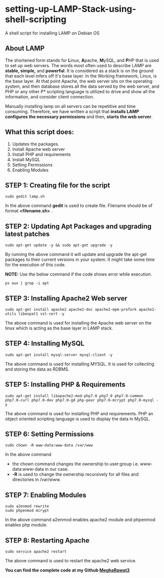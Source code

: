 # setting-up-LAMP-Stack-using-shell-scripting
A shell script for installing LAMP on Debian OS

## About LAMP 
The shortened form stands for **L**inux, **A**pache, **M**ySQL, and **P**HP that is used to set up web servers. The words most often used to describe LAMP are **stable, simple,** and **powerful**. It is considered as a stack is on the ground that each level infers off it's base layer. In the Working framework, Linux, is the base layer. At that point Apache, the web server sits on the operating system, and then database stores all the data served by the web server, and PHP or any other P* scripting language is utilized to drive and show all the information, and consider client connection.

Manually installing lamp on all servers can be repetitive and time consuming. Therefore, we have written a script that **installs LAMP configures the necessary permissions** and then, **starts the web server**.

## What this script does:
1. Updates the packages.
2. Install Apache web server
3. Install PHP and requirements
4. Install MySQL
5. Setting Permissions
6. Enabling Modules

## STEP 1: Creating file for the script 

```
sudo gedit lamp.sh
```
In the above command **gedit** is used to create file. Filename should be of format **<filename.sh>** .

## STEP 2: Updating Apt Packages and upgrading latest patches

```
sudo apt-get update -y && sudo apt-get upgrade -y
```
By running the above command it will update and upgrade the apt-get packages to their current versions in your system. It might take some time for the execution of this code. 

**NOTE:** Use the below command if the code shows error while execution.  
```
ps aux | grep -i apt
```

## STEP 3: Installing Apache2 Web server

```
sudo apt-get install apache2 apache2-doc apache2-mpm-prefork apache2-utils libexpat1 ssl-cert -y
```
The above command is used for installing the Apache web server on the linux which is acting as the base layer in LAMP stack.

## STEP 4: Installing MySQL

```
sudo apt-get install mysql-server mysql-client -y
```
The above command is used for installing MYSQL. It is used for collecting and storing the data as RDBMS.

## STEP 5: Installing PHP & Requirements

```
sudo apt-get install libapache2-mod-php7.0 php7.0 php7.0-common php7.0-curl php7.0-dev php7.0-gd php-pear php7.0-mcrypt php7.0-mysql -y
```
The above command is used for installing PHP and requirements. PHP an object oriented scripting language is used to display the data in MySQL.  

## STEP 6: Setting Permissions

```
sudo chown -R www-data:www-data /var/www
```
In the above command 
* the chown command changes the ownership to user:group i.e. www-data:www-data in our case.
* **-R** is used to change the ownership recursively for all files and directories in /var/www.

## STEP 7: Enabling Modules

```
sudo a2enmod rewrite
sudo phpenmod mcrypt
```
In the above command a2enmod enables apache2 module and phpenmod enables php module.

## STEP 8: Restarting Apache

```
sudo service apache2 restart
```
The above command is used to restart the apache2 web service.





**You can find the complete code at my Github [MeghaRawat3](https://github.com/MeghaRawat3/setting-up-LAMP-Stack-using-shell-scripting)**





















